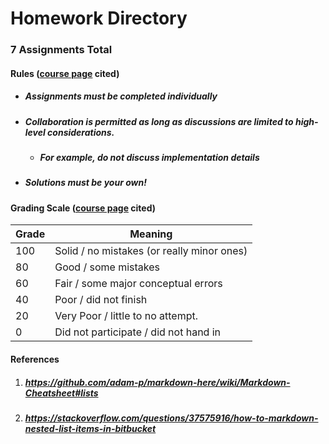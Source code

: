 # Homework Directory
### 7 Assignments Total
#### Rules ([course page](https://harvard-iacs.github.io/2020-CS107/pages/coursework.html#hw) cited)
* ##### Assignments must be completed individually
* ##### Collaboration is permitted as long as discussions are limited to high-level considerations.
	* ##### For example, do not discuss implementation details
* ##### Solutions *must* be your own!
#### Grading Scale ([course page](https://harvard-iacs.github.io/2020-CS107/pages/coursework.html#hw) cited)

| Grade | Meaning                                    |
| ----- | ------------------------------------------ |
| 100   | Solid / no mistakes (or really minor ones) |
| 80    | Good / some mistakes                       |
| 60    | Fair / some major conceptual errors        |
| 40    | Poor / did not finish                      |
| 20    | Very Poor / little to no attempt.          |
| 0     | Did not participate / did not hand in      |
#### References
1. ##### https://github.com/adam-p/markdown-here/wiki/Markdown-Cheatsheet#lists
2. ##### https://stackoverflow.com/questions/37575916/how-to-markdown-nested-list-items-in-bitbucket
